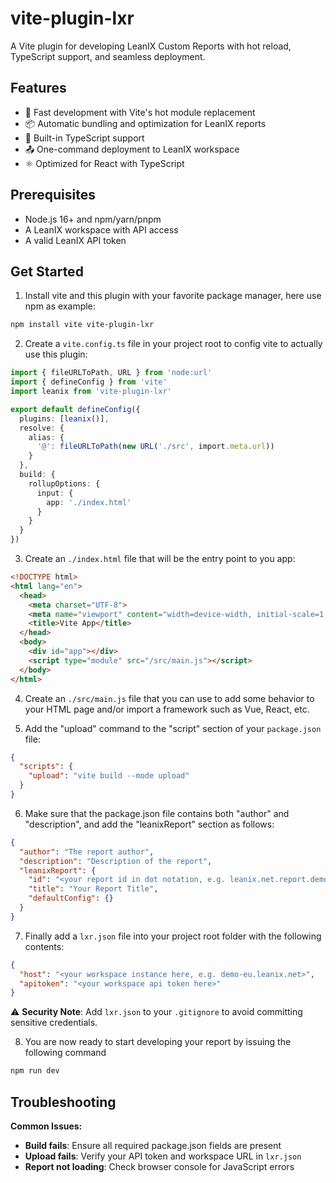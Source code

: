 # vite-plugin-lxr

A Vite plugin for developing LeanIX Custom Reports with hot reload, TypeScript support, and seamless deployment.

## Features

- 🚀 Fast development with Vite's hot module replacement
- 📦 Automatic bundling and optimization for LeanIX reports
- 🔧 Built-in TypeScript support
- 📤 One-command deployment to LeanIX workspace
- ⚛️ Optimized for React with TypeScript

## Prerequisites

- Node.js 16+ and npm/yarn/pnpm
- A LeanIX workspace with API access
- A valid LeanIX API token

## Get Started

1. Install vite and this plugin with your favorite package manager, here use npm as example:

```bash
npm install vite vite-plugin-lxr
```

2. Create a `vite.config.ts` file in your project root to config vite to actually use this plugin:
```ts
import { fileURLToPath, URL } from 'node:url'
import { defineConfig } from 'vite'
import leanix from 'vite-plugin-lxr'

export default defineConfig({
  plugins: [leanix()],
  resolve: {
    alias: {
      '@': fileURLToPath(new URL('./src', import.meta.url))
    }
  },
  build: {
    rollupOptions: {
      input: {
        app: './index.html'
      }
    }
  }
})
```

3. Create an `./index.html` file that will be the entry point to you app:
```html
<!DOCTYPE html>
<html lang="en">
  <head>
    <meta charset="UTF-8">
    <meta name="viewport" content="width=device-width, initial-scale=1.0">
    <title>Vite App</title>
  </head>
  <body>
    <div id="app"></div>
    <script type="module" src="/src/main.js"></script>
  </body>
</html>
```

4. Create an `./src/main.js` file that you can use to add some behavior to your HTML page and/or import a framework such as Vue, React, etc.

5. Add the "upload" command to the "script" section of your `package.json` file:
```json
{
  "scripts": {
    "upload": "vite build --mode upload"
  }
}
```

6. Make sure that the package.json file contains both "author" and "description", and add the "leanixReport" section as follows:
```json
{
  "author": "The report author",
  "description": "Description of the report",
  "leanixReport": {
    "id": "<your report id in dot notation, e.g. leanix.net.report.demo>",
    "title": "Your Report Title",
    "defaultConfig": {}
  }
}
```

7. Finally add a `lxr.json` file into your project root folder with the following contents:
```json
{
  "host": "<your workspace instance here, e.g. demo-eu.leanix.net>",
  "apitoken": "<your workspace api token here>"
}
```

⚠️ **Security Note**: Add `lxr.json` to your `.gitignore` to avoid committing sensitive credentials.

8. You are now ready to start developing your report by issuing the following command
```bash
npm run dev
```

## Troubleshooting

**Common Issues:**

- **Build fails**: Ensure all required package.json fields are present
- **Upload fails**: Verify your API token and workspace URL in `lxr.json`
- **Report not loading**: Check browser console for JavaScript errors
